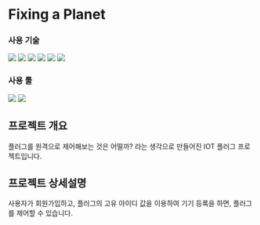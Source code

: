 # Fixing a Planet



### 사용 기술

<p>
  <img src="https://img.shields.io/badge/HTML5-E34F26?style=flat&logo=HTML5&logoColor=white">
  <img src="https://img.shields.io/badge/CSS3-1572B6?style=flat&logo=CSS3&logoColor=white">
  <img src="https://img.shields.io/badge/JavaScript-F7DF1E?style=flat&logo=JavaScript&logoColor=black">
  <img src="https://img.shields.io/badge/React-018EF5?style=flat&logo=React
  &logoColor=black">
  <img src="https://img.shields.io/badge/Node.js-339933?style=flat&logo=Node.js
  &logoColor=black">
  <img src="https://img.shields.io/badge/Mysql-4479A1?style=flat-square&logo=Mysql&logoColor=white">

</p>

### 사용 툴

<p>
  <img src="https://img.shields.io/badge/Visual%20Studio%20Code-007ACC?style=flat&logo=Visual%20Studio%20Code&logoColor=white">
  <img src="https://img.shields.io/badge/Postman-FF6C37?style=flat&logo=Postman&logoColor=white">
</p>



## 프로젝트 개요

플러그를 원격으로 제어해보는 것은 어떨까? 라는 생각으로 만들어진 IOT 플러그 프로젝트입니다.

## 프로젝트 상세설명

사용자가 회원가입하고, 플러그의 고유 아이디 값을 이용하여 기기 등록을 하면, 플러그를 제어할 수 있습니다.
